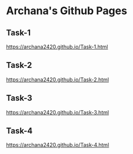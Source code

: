 # Archana's Github Pages

## Task-1
https://archana2420.github.io/Task-1.html

## Task-2
https://archana2420.github.io/Task-2.html

## Task-3
https://archana2420.github.io/Task-3.html

## Task-4
https://archana2420.github.io/Task-4.html
